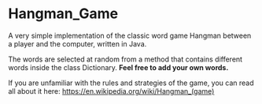 # Hangman_Game

A very simple implementation of the classic word game Hangman between a player and the computer, written in Java.

The words are selected at random from a method that contains different words inside the class Dictionary. **Feel free to add your own words.**

If you are unfamiliar with the rules and strategies of the game, you can read all about it here:
https://en.wikipedia.org/wiki/Hangman_(game) 
